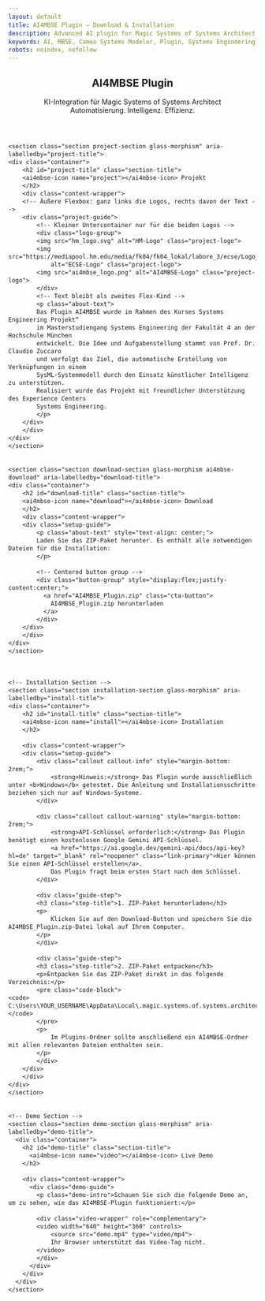 ```yaml
---
layout: default
title: AI4MBSE Plugin – Download & Installation
description: Advanced AI plugin for Magic Systems of Systems Architect
keywords: AI, MBSE, Cameo Systems Modeler, Plugin, Systems Engineering
robots: noindex, nofollow
---
```


<main role="main">
  <article class="plugin-documentation">
    <!-- Hero Section -->
    <header class="hero glass-morphism ai4mbse-banner-hero" role="banner">
      <div class="hero-content animate-fade-in">
        <h1 class="ai4mbse-banner-title">AI4MBSE Plugin</h1>
        <p class="ai4mbse-banner-subtitle">
          KI-Integration für Magic Systems of Systems Architect<br>
          <span class="ai4mbse-banner-claim text-gradient">Automatisierung. Intelligenz. Effizienz.</span>
        </p>
      </div>
    </header>


    <section class="section project-section glass-morphism" aria-labelledby="project-title">
    <div class="container">
        <h2 id="project-title" class="section-title">
        <ai4mbse-icon name="project"></ai4mbse-icon> Projekt
        </h2>
        <div class="content-wrapper">
        <!-- Äußere Flexbox: ganz links die Logos, rechts davon der Text -->
        <div class="project-guide">
            <!-- Kleiner Untercontainer nur für die beiden Logos -->
            <div class="logo-group">
            <img src="hm_logo.svg" alt="HM-Logo" class="project-logo">
            <img src="https://mediapool.hm.edu/media/fk04/fk04_lokal/labore_3/ecse/Logo_ECSE_landscape_m.jpg" 
                alt="ECSE-Logo" class="project-logo">
            <img src="ai4mbse_logo.png" alt="AI4MBSE-Logo" class="project-logo">
            </div>
            <!-- Text bleibt als zweites Flex-Kind -->
            <p class="about-text">
            Das Plugin AI4MBSE wurde im Rahmen des Kurses Systems Engineering Projekt“ 
            im Masterstudiengang Systems Engineering der Fakultät 4 an der Hochschule München 
            entwickelt. Die Idee und Aufgabenstellung stammt von Prof. Dr. Claudio Zuccaro 
            und verfolgt das Ziel, die automatische Erstellung von Verknüpfungen in einem 
            SysML-Systemmodell durch den Einsatz künstlicher Intelligenz zu unterstützen. 
            Realisiert wurde das Projekt mit freundlicher Unterstützung des Experience Centers 
            Systems Engineering.
            </p>
        </div>
        </div>
    </div>
    </section>


    <section class="section download-section glass-morphism ai4mbse-download" aria-labelledby="download-title">
    <div class="container">
        <h2 id="download-title" class="section-title">
        <ai4mbse-icon name="download"></ai4mbse-icon> Download
        </h2>
        <div class="content-wrapper">
        <div class="setup-guide">
            <p class="about-text" style="text-align: center;">
            Laden Sie das ZIP-Paket herunter. Es enthält alle notwendigen Dateien für die Installation:
            </p>

            <!-- Centered button group -->
            <div class="button-group" style="display:flex;justify-content:center;">
              <a href="AI4MBSE_Plugin.zip" class="cta-button">
                AI4MBSE_Plugin.zip herunterladen
              </a>
            </div>
        </div>
        </div>
    </div>
    </section>
   


    <!-- Installation Section -->
    <section class="section installation-section glass-morphism" aria-labelledby="install-title">
    <div class="container">
        <h2 id="install-title" class="section-title">
        <ai4mbse-icon name="install"></ai4mbse-icon> Installation
        </h2>
        
        <div class="content-wrapper">
        <div class="setup-guide">
            <div class="callout callout-info" style="margin-bottom: 2rem;">
                <strong>Hinweis:</strong> Das Plugin wurde ausschließlich unter <b>Windows</b> getestet. Die Anleitung und Installationsschritte beziehen sich nur auf Windows-Systeme.
            </div>
            
            <div class="callout callout-warning" style="margin-bottom: 2rem;">
                <strong>API-Schlüssel erforderlich:</strong> Das Plugin benötigt einen kostenlosen Google Gemini API-Schlüssel. 
                <a href="https://ai.google.dev/gemini-api/docs/api-key?hl=de" target="_blank" rel="noopener" class="link-primary">Hier können Sie einen API-Schlüssel erstellen</a>.
                Das Plugin fragt beim ersten Start nach dem Schlüssel.
            </div>
            
            <div class="guide-step">
            <h3 class="step-title">1. ZIP-Paket herunterladen</h3>
            <p>
                Klicken Sie auf den Download-Button und speichern Sie die AI4MBSE_Plugin.zip-Datei lokal auf Ihrem Computer.
            </p>
            </div>
            
            <div class="guide-step">
            <h3 class="step-title">2. ZIP-Paket entpacken</h3>
            <p>Entpacken Sie das ZIP-Paket direkt in das folgende Verzeichnis:</p>
            <pre class="code-block">
    <code>
    C:\Users\YOUR_USERNAME\AppData\Local\.magic.systems.of.systems.architect\2024x\plugins
    </code>
            </pre>
            <p>
                Im Plugins-Ordner sollte anschließend ein AI4MBSE-Ordner mit allen relevanten Dateien enthalten sein.
            </p>
            </div>
        </div>
        </div>
    </div>
    </section>


    <!-- Demo Section -->
    <section class="section demo-section glass-morphism" aria-labelledby="demo-title">
      <div class="container">
        <h2 id="demo-title" class="section-title">
          <ai4mbse-icon name="video"></ai4mbse-icon> Live Demo
        </h2>
        
        <div class="content-wrapper">
          <div class="demo-guide">
            <p class="demo-intro">Schauen Sie sich die folgende Demo an, um zu sehen, wie das AI4MBSE-Plugin funktioniert:</p>
            
            <div class="video-wrapper" role="complementary">
            <video width="640" height="360" controls>
                <source src="demo.mp4" type="video/mp4">
                Ihr Browser unterstützt das Video-Tag nicht.
            </video>
            </div>
          </div>
        </div>
      </div>
    </section>
  </article>
</main>

<!-- Scripts for fancy hero animation -->
<script src="/assets/js/ai4mbse-hero-animate.js"></script>
